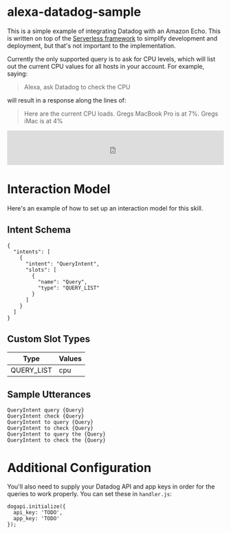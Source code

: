 # alexa-datadog-sample

This is a simple example of integrating Datadog with an Amazon Echo. This is written on top of the [Serverless framework](http://serverless.com/) to simplify development and deployment, but that's not important to the implementation.

Currently the only supported query is to ask for CPU levels, which will list out the current CPU values for all hosts in your account. For example, saying:

> Alexa, ask Datadog to check the CPU

will result in a response along the lines of:

> Here are the current CPU loads. Gregs MacBook Pro is at 7%. Gregs iMac is at 4%

<iframe width="100%" height="80" scrolling="no" frameborder="no" src="https://w.soundcloud.com/player/?url=https%3A//api.soundcloud.com/tracks/269945578&amp;auto_play=false&amp;hide_related=false&amp;show_comments=true&amp;show_user=true&amp;show_reposts=false&amp;visual=true"></iframe>

# Interaction Model

Here's an example of how to set up an interaction model for this skill. 

## Intent Schema

```language-json
{
  "intents": [
    {
      "intent": "QueryIntent",
      "slots": [
        {
          "name": "Query",
          "type": "QUERY_LIST"
        }
      ]
    }
  ]
}
```

## Custom Slot Types

Type       | Values	
---------- | ------
QUERY_LIST | cpu

## Sample Utterances

```
QueryIntent query {Query}
QueryIntent check {Query}
QueryIntent to query {Query}
QueryIntent to check {Query}
QueryIntent to query the {Query}
QueryIntent to check the {Query}
```

# Additional Configuration

You'll also need to supply your Datadog API and app keys in order for the queries to work properly. You can set these in `handler.js`:

```language-javascript
dogapi.initialize({
  api_key: 'TODO',
  app_key: 'TODO'
});
```
